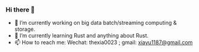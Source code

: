 ### Hi there 👋

- 🔭 I’m currently working on big data batch/streaming computing & storage.
- 🌱 I’m currently learning Rust and anything about Rust.
- 📫 How to reach me: Wechat: thexia0023 ; gmail: xiayu1187@gmail.com

<!--
**thexiay/thexiay** is a ✨ _special_ ✨ repository because its `README.md` (this file) appears on your GitHub profile.

Here are some ideas to get you started:

- 🔭 I’m currently working on ...
- 🌱 I’m currently learning ...
- 👯 I’m looking to collaborate on ...
- 🤔 I’m looking for help with ...
- 💬 Ask me about ...
- 📫 How to reach me: ...
- 😄 Pronouns: ...
- ⚡ Fun fact: ...
-->
